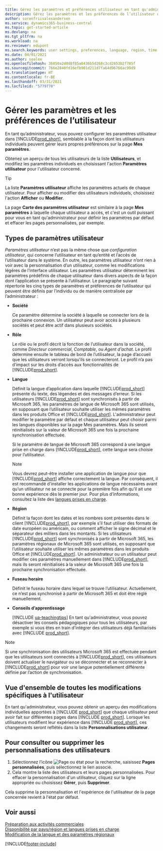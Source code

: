 ```yaml
---
title: Gérez les paramètres et préférences utilisateur en tant qu'administrateur
description: Gérez les paramètres et les préférences de l’utilisateur dans Dynamics 365 Business Central.
author: sorenfriisalexandersen
ms.service: dynamics365-business-central
ms.topic: get-started-article
ms.devlang: na
ms.tgt_pltfrm: na
ms.workload: na
ms.reviewer: edupont
ms.search.keywords: user settings, preferences, language, region, time zone, regional settings
ms.date: 04/01/2021
ms.author: soalex
ms.openlocfilehash: 36850a2d0d8f85a0436b5d268c3cd2653b2f785f
ms.sourcegitcommit: 766e2840fd16efb901d211d7fa64d96766ac99d9
ms.translationtype: HT
ms.contentlocale: fr-BE
ms.lasthandoff: 03/31/2021
ms.locfileid: "5779770"
---
```

# <a name="manage-user-settings-and-preferences"></a>Gérer les paramètres et les préférences de l’utilisateur

En tant qu’administrateur, vous pouvez configurer les paramètres utilisateur dans [!INCLUDE[prod_short](includes/prod_short.md)], semblable à la façon dont les utilisateurs individuels peuvent gérer leurs propres préférences sur la page **Mes paramètres**.  

Obtenez un aperçu de tous les utilisateurs de la liste **Utilisateurs**, et modifiez les paramètres individuels en choisissant l'action **Paramètres utilisateur** pour l'utilisateur concerné.

> [!TIP]
> La liste **Paramètres utilisateur** affiche les paramètres actuels de chaque utilisateur. Pour afficher ou modifier des utilisateurs individuels, choisissez l'action **Afficher** ou **Modifier**.

La page **Carte des paramètres utilisateur** est similaire à la page **Mes paramètres** à laquelle chaque utilisateur a accès, et c'est un outil puissant pour vous en tant qu'administrateur pour définir les paramètres par défaut et effacer les pages personnalisées, par exemple.  

## <a name="types-of-user-settings"></a>Types de paramètres utilisateur

*Paramètres utilisateur* n’est pas la même chose que *configuration utilisateur*, qui concerne l’utilisateur en tant qu’entité et l’accès de l’utilisateur dans le système. En outre, les paramètres utilisateur n’ont rien à voir avec la personnalisation d’un utilisateur, comme les modifications légères de l’interface utilisateur. Les paramètres utilisateur déterminent les paramètres prédéfinis de chaque utilisateur dans divers aspects de la façon dont l’application se présente à l’utilisateur. Le paragraphe suivant répertorie les cinq types de paramètres et préférences de l’utilisateur qui peuvent être définis par l’individu ou de manière centralisée par l’administrateur :

- **Société**  

  Ce paramètre détermine la société à laquelle se connecter lors de la prochaine connexion. Un utilisateur peut avoir accès à plusieurs sociétés et peut être actif dans plusieurs sociétés.

- **Rôle**  

  Le rôle ou le profil décrit la fonction de l’utilisateur dans la société, comme *Directeur commercial*, *Comptable*, ou *Agent d’achat*. Le profil détermine ensuite le tableau de bord de l’utilisateur, la page d’accueil que les utilisateurs verront lorsqu’ils se connecteront. Le profil n’a pas d’impact sur les droits d’accès aux fonctionnalités de [!INCLUDE[prod_short](includes/prod_short.md)].  

- **Langue**  

  Définit la langue d’application dans laquelle [!INCLUDE[prod_short](includes/prod_short.md)] présente du texte, des légendes et des messages d’erreur. Si les utilisateurs [!INCLUDE[prod_short](includes/prod_short.md)] sont synchronisés à partir de Microsoft 365, les paramètres de langue de Microsoft 365 sont utilisés, en supposant que l’utilisateur souhaite utiliser les mêmes paramètres dans les produits Office et [!INCLUDE[prod_short](includes/prod_short.md)]. L'administrateur peut modifier le paramètre par défaut et chaque utilisateur peut choisir parmi les langues disponibles sur la page Mes paramètres. Mais ils seront réinitialisés sur la valeur de Microsoft 365 une fois la prochaine synchronisation effectuée.

  Si le paramètre de langue de Microsoft 365 correspond à une langue prise en charge dans [!INCLUDE[prod_short](includes/prod_short.md)], cette langue sera choisie pour l’utilisateur.  

  > [!NOTE]
  > Vous devrez peut-être installer une application de langue pour que [!INCLUDE[prod_short](includes/prod_short.md)] affiche correctement la langue. Par conséquent, il est recommandé d’installer les applications de langue nécessaires avant qu’un utilisateur ne se connecte pour la première fois afin qu’il ait une bonne expérience dès le premier jour. Pour plus d’informations, consultez la liste des [langues prises en charge](/dynamics365/business-central/dev-itpro/compliance/apptest-countries-and-translations).  
  
- **Région**  

  Définit la façon dont les dates et les nombres sont présentés dans le client [!INCLUDE[prod_short](includes/prod_short.md)], par exemple s’il faut utiliser des formats de date européen ou américain, ou comment afficher le signe décimal et le séparateur des milliers dans les montants. Si les utilisateurs [!INCLUDE[prod_short](includes/prod_short.md)] sont synchronisés à partir de Microsoft 365, les paramètres régionaux de Microsoft 365 sont utilisés, en supposant que l’utilisateur souhaite utiliser les mêmes paramètres dans les produits Office et [!INCLUDE[prod_short](includes/prod_short.md)]. Un administrateur ou un utilisateur peut modifier ces paramètres manuellement dans [!INCLUDE[prod_short](includes/prod_short.md)], mais ils seront réinitialisés à la valeur de Microsoft 365 une fois la prochaine synchronisation effectuée.

- **Fuseau horaire**  

  Définit le fuseau horaire dans lequel se trouve l’utilisateur. Actuellement, ce n’est pas synchronisé à partir de Microsoft 365 et doit être réglé manuellement.  

- **Conseils d’apprentissage**

  [!INCLUDE [ua-teachingtips](includes/ua-teachingtips.md)] En tant qu'administrateur, vous pouvez désactiver les conseils pédagogiques pour tous les utilisateurs, par exemple si vous êtes en train d'intégrer des utilisateurs déjà familiarisés avec [!INCLUDE [prod_short](includes/prod_short.md)].  

> [!NOTE]
> Si une synchronisation des utilisateurs Microsoft 365 est effectuée pendant que les utilisateurs sont connectés à [!INCLUDE[prod_short](includes/prod_short.md)], ces utilisateurs doivent actualiser le navigateur ou se déconnecter et se reconnecter à [!INCLUDE[prod_short](includes/prod_short.md)] pour voir une langue potentiellement différente définie par l’action de synchronisation.

## <a name="overview-of-all-user-specific-changes"></a>Vue d'ensemble de toutes les modifications spécifiques à l'utilisateur

En tant qu'administrateur, vous pouvez obtenir un aperçu des modifications individuelles apportées à [!INCLUDE [prod_short](includes/prod_short.md)] que chaque utilisateur peut avoir fait sur différentes pages dans [!INCLUDE [prod_short](includes/prod_short.md)]. Lorsque les utilisateurs modifient leur expérience dans [!INCLUDE [prod_short](includes/prod_short.md)], ces changements seront reflétés dans la liste **Personnalisations utilisateur**. <!--Administrators can also set these settings for users before they log in the first time, so users do not have to do it themselves, providing them a better *getting started* experience.-->

<!-- >[!NOTE]
> User personalizations do not have anything to do with the *personal* lightweight changes a user can make to the user experience.-->

## <a name="to-review-or-delete-user-personalizations"></a>Pour consulter ou supprimer les personnalisations des utilisateurs

1. Sélectionnez l’icône ![Page ou état pour la recherche](media/ui-search/search_small.png "Icône Page ou état pour la recherche"), saisissez **Pages personnalisées**, puis sélectionnez le lien associé.
2. Cela montre la liste des utilisateurs et leurs pages personnalisées. Pour effacer la personnalisation d'un utilisateur, cliquez sur la ligne appropriée ou choisissez **Gérer**, puis **Supprimer**.

Cela supprime la personnalisation et l'expérience de l'utilisateur de la page concernée revient à l'état par défaut.

## <a name="see-also"></a>Voir aussi

[Préparation aux activités commerciales](ui-get-ready-business.md)  
[Disponibilité par pays/région et langues prises en charge](/dynamics365/business-central/dev-itpro/compliance/apptest-countries-and-translations)  
[Modification de la langue et des paramètres régionaux](about-locale-language.md)  

[!INCLUDE[footer-include](includes/footer-banner.md)]
